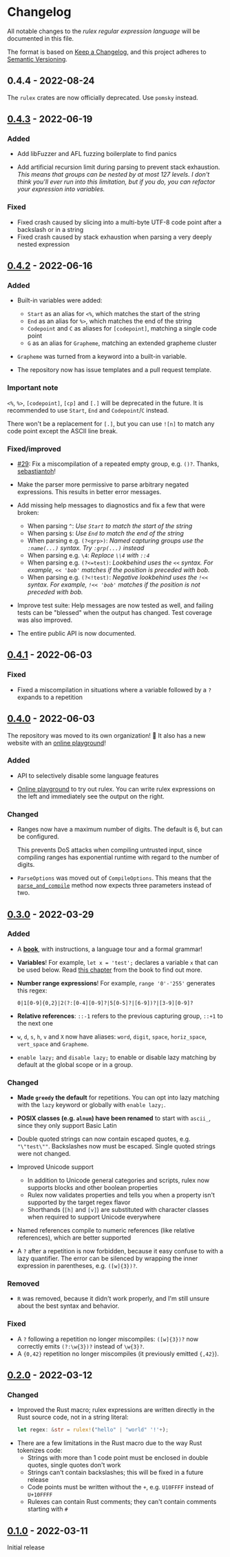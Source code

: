 # Changelog

All notable changes to the _rulex regular expression language_ will be documented in this file.

The format is based on [Keep a Changelog](https://keepachangelog.com/en/1.0.0/),
and this project adheres to [Semantic Versioning](https://semver.org/spec/v2.0.0.html).

## 0.4.4 - 2022-08-24

The `rulex` crates are now officially deprecated. Use `pomsky` instead.

## [0.4.3] - 2022-06-19

### Added

- Add libFuzzer and AFL fuzzing boilerplate to find panics

- Add artificial recursion limit during parsing to prevent stack exhaustion.
  _This means that groups can be nested by at most 127 levels. I don't think you'll ever run into this limitation, but if you do, you can refactor your expression into variables._

### Fixed

- Fixed crash caused by slicing into a multi-byte UTF-8 code point after a backslash or in a string
- Fixed crash caused by stack exhaustion when parsing a very deeply nested expression

## [0.4.2] - 2022-06-16

### Added

- Built-in variables were added:

  - `Start` as an alias for `<%`, which matches the start of the string
  - `End` as an alias for `%>`, which matches the end of the string
  - `Codepoint` and `C` as aliases for `[codepoint]`, matching a single code point
  - `G` as an alias for `Grapheme`, matching an extended grapheme cluster

- `Grapheme` was turned from a keyword into a built-in variable.

- The repository now has issue templates and a pull request template.

### Important note

`<%`, `%>`, `[codepoint]`, `[cp]` and `[.]` will be deprecated in the future. It is recommended
to use `Start`, `End` and `Codepoint`/`C` instead.

There won't be a replacement for `[.]`, but you can use `![n]` to match any code point except
the ASCII line break.

### Fixed/improved

- [#29](https://github.com/rulex-rs/rulex/pull/29): Fix a miscompilation of a repeated empty group,
  e.g. `()?`. Thanks, [sebastiantoh](https://github.com/sebastiantoh)!

- Make the parser more permissive to parse arbitrary negated expressions. This results in better
  error messages.

- Add missing help messages to diagnostics and fix a few that were broken:

  - When parsing `^`: _Use `Start` to match the start of the string_
  - When parsing `$`: _Use `End` to match the end of the string_
  - When parsing e.g. `(?<grp>)`: _Named capturing groups use the `:name(...)` syntax. Try `:grp(...)` instead_
  - When parsing e.g. `\4`: _Replace `\\4` with `::4`_
  - When parsing e.g. `(?<=test)`: _Lookbehind uses the `<<` syntax. For example, `<< 'bob'` matches if the position is preceded with bob._
  - When parsing e.g. `(?<!test)`: _Negative lookbehind uses the `!<<` syntax. For example, `!<< 'bob'` matches if the position is not preceded with bob._

- Improve test suite: Help messages are now tested as well, and failing tests can be "blessed" when
  the output has changed. Test coverage was also improved.

- The entire public API is now documented.

## [0.4.1] - 2022-06-03

### Fixed

- Fixed a miscompilation in situations where a variable followed by a `?` expands to a repetition

## [0.4.0] - 2022-06-03

The repository was moved to its own organization! 🎉 It also has a new website with an
[online playground](https://rulex-rs.github.io/playground/)!

### Added

- API to selectively disable some language features

- [Online playground](https://rulex-rs.github.io/playground/) to try out rulex. You can write
  rulex expressions on the left and immediately see the output on the right.

### Changed

- Ranges now have a maximum number of digits. The default is 6, but can be configured.

  This prevents DoS attacks when compiling untrusted input, since compiling ranges has exponential
  runtime with regard to the number of digits.

- `ParseOptions` was moved out of `CompileOptions`. This means that the
  [`parse_and_compile`](https://docs.rs/rulex/latest/rulex/struct.Rulex.html#method.parse_and_compile)
  method now expects three parameters instead of two.

## [0.3.0] - 2022-03-29

### Added

- A [**book**](https://rulex-rs.github.io/), with instructions, a language tour and a formal
  grammar!

- **Variables**! For example, `let x = 'test';` declares a variable `x` that can be used below. Read
  [this chapter](https://rulex-rs.github.io/docs/language-tour/variables) from the book to find
  out more.

- **Number range expressions**! For example, `range '0'-'255'` generates this regex:

  ```regexp
  0|1[0-9]{0,2}|2(?:[0-4][0-9]?|5[0-5]?|[6-9])?|[3-9][0-9]?
  ```

- **Relative references**: `::-1` refers to the previous capturing group, `::+1` to the next one

- `w`, `d`, `s`, `h`, `v` and `X` now have aliases: `word`, `digit`, `space`, `horiz_space`,
  `vert_space` and `Grapheme`.

- `enable lazy;` and `disable lazy;` to enable or disable lazy matching by default at the global
  scope or in a group.

### Changed

- **Made `greedy` the default** for repetitions. You can opt into lazy matching with the `lazy`
  keyword or globally with `enable lazy;`.

- **POSIX classes (e.g. `alnum`) have been renamed** to start with `ascii_`, since they only support
  Basic Latin

- Double quoted strings can now contain escaped quotes, e.g. `"\"test\""`. Backslashes now must be
  escaped. Single quoted strings were not changed.

- Improved Unicode support

  - In addition to Unicode general categories and scripts, rulex now supports blocks and other
    boolean properties
  - Rulex now validates properties and tells you when a property isn't supported by the target
    regex flavor
  - Shorthands (`[h]` and `[v]`) are substituted with character classes when required to support
    Unicode everywhere

- Named references compile to numeric references (like relative references), which are better
  supported

- A `?` after a repetition is now forbidden, because it easy confuse to with a lazy quantifier.
  The error can be silenced by wrapping the inner expression in parentheses, e.g. `([w]{3})?`.

### Removed

- `R` was removed, because it didn't work properly, and I'm still unsure about the best syntax
  and behavior.

### Fixed

- A `?` following a repetition no longer miscompiles: `([w]{3})?` now correctly emits `(?:\w{3})?`
  instead of `\w{3}?`.
- A `{0,42}` repetition no longer miscompiles (it previously emitted `{,42}`).

## [0.2.0] - 2022-03-12

### Changed

- Improved the Rust macro; rulex expressions are written directly in the Rust source code, not in a
  string literal:
  ```rs
  let regex: &str = rulex!("hello" | "world" '!'+);
  ```
- There are a few limitations in the Rust macro due to the way Rust tokenizes code:
  - Strings with more than 1 code point must be enclosed in double quotes, single quotes don't work
  - Strings can't contain backslashes; this will be fixed in a future release
  - Code points must be written without the `+`, e.g. `U10FFFF` instead of `U+10FFFF`
  - Rulexes can contain Rust comments; they can't contain comments starting with `#`

## [0.1.0] - 2022-03-11

Initial release

[0.4.3]: https://github.com/rulex-rs/rulex/compare/v0.4.2...v0.4.3
[0.4.2]: https://github.com/rulex-rs/rulex/compare/v0.4.1...v0.4.2
[0.4.1]: https://github.com/rulex-rs/rulex/compare/v0.4...v0.4.1
[0.4.0]: https://github.com/rulex-rs/rulex/compare/v0.3...v0.4
[0.3.0]: https://github.com/rulex-rs/rulex/compare/v0.2...v0.3
[0.2.0]: https://github.com/rulex-rs/rulex/compare/v0.1...v0.2
[0.1.0]: https://github.com/rulex-rs/rulex/releases/tag/v0.1
